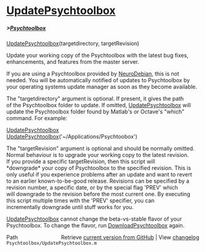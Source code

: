 # [UpdatePsychtoolbox](UpdatePsychtoolbox)
##### >[Psychtoolbox](Psychtoolbox)

[UpdatePsychtoolbox](UpdatePsychtoolbox)(targetdirectory, targetRevision)  
  
Update your working copy of the Psychtoolbox with the latest bug fixes,  
enhancements, and features from the master server.  
  
If you are using a Psychtoolbox provided by [NeuroDebian](NeuroDebian), this is not  
needed. You will be automatically notified of updates to Psychtoolbox by  
your operating systems update manager as soon as they become available.  
  
The "targetdirectory" argument is optional. If present, it gives the path  
of the Psychtoolbox folder to update. If omitted, [UpdatePsychtoolbox](UpdatePsychtoolbox) will  
update the Psychtoolbox folder found by Matlab's or Octave's "which"  
command. For example:  
  
[UpdatePsychtoolbox](UpdatePsychtoolbox)  
[UpdatePsychtoolbox](UpdatePsychtoolbox)('~/Applications/Psychtoobox')  
  
The "targetRevision" argument is optional and should be normally omitted.  
Normal behaviour is to upgrade your working copy to the latest revision.  
If you provide a specific targetRevision, then this script will  
\*downgrade\* your copy of Psychtoolbox to the specified revision. This is  
only useful if you experience problems after an update and want to revert  
to an earlier known-to-be-good release. Revisions can be specified by a  
revision number, a specific date, or by the special flag 'PREV' which  
will downgrade to the revision before the most current one. By executing  
this script multiple times with the 'PREV' specifier, you can  
incrementally downgrade until stuff works for you.  
  
[UpdatePsychtoolbox](UpdatePsychtoolbox) cannot change the beta-vs-stable flavor of your  
Psychtoolbox. To change the flavor, run [DownloadPsychtoolbox](DownloadPsychtoolbox) again.  
  




<div class="code_header" style="text-align:right;">
  <span style="float:left;">Path&nbsp;&nbsp;</span> <span class="counter">Retrieve <a href=
  "https://raw.github.com/Psychtoolbox-3/Psychtoolbox-3/beta/Psychtoolbox/UpdatePsychtoolbox.m">current version from GitHub</a> | View <a href=
  "https://github.com/Psychtoolbox-3/Psychtoolbox-3/commits/beta/Psychtoolbox/UpdatePsychtoolbox.m">changelog</a></span>
</div>
<div class="code">
  <code>Psychtoolbox/UpdatePsychtoolbox.m</code>
</div>

